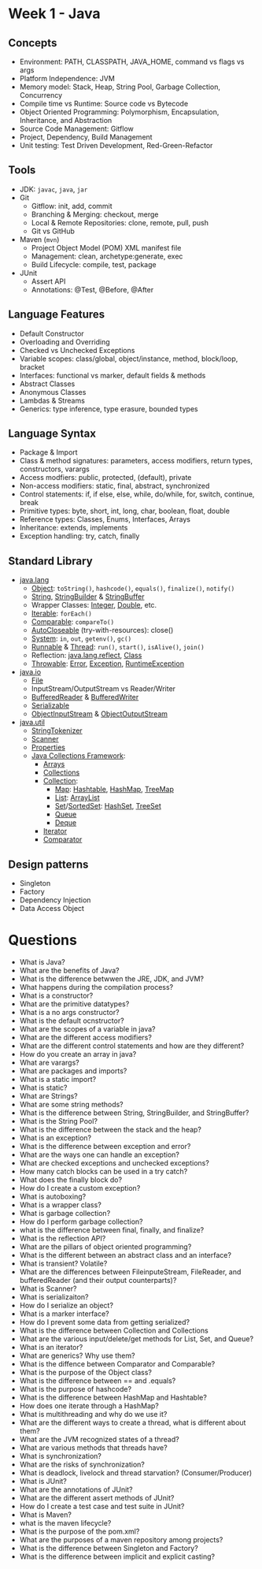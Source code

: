 # Week 1 - Java 
## Concepts
- Environment: PATH, CLASSPATH, JAVA_HOME, command vs flags vs args
- Platform Independence: JVM
- Memory model: Stack, Heap, String Pool, Garbage Collection, Concurrency
- Compile time vs Runtime: Source code vs Bytecode
- Object Oriented Programming: Polymorphism, Encapsulation, Inheritance, and Abstraction
- Source Code Management: Gitflow
- Project, Dependency, Build Management
- Unit testing: Test Driven Development, Red-Green-Refactor

## Tools 
- JDK: `javac`, `java`, `jar`
- Git
  - Gitflow: init, add, commit
  - Branching & Merging: checkout, merge
  - Local & Remote Repositories: clone, remote, pull, push
  - Git vs GitHub
- Maven (`mvn`)
  - Project Object Model (POM) XML manifest file
  - Management: clean, archetype:generate, exec
  - Build Lifecycle: compile, test, package
- JUnit
  - Assert API
  - Annotations: @Test, @Before, @After

## Language Features
- Default Constructor
- Overloading and Overriding
- Checked vs Unchecked Exceptions
- Variable scopes: class/global, object/instance, method, block/loop, bracket
- Interfaces: functional vs marker, default fields & methods
- Abstract Classes
- Anonymous Classes
- Lambdas & Streams
- Generics: type inference, type erasure, bounded types

## Language Syntax
- Package & Import
- Class & method signatures: parameters, access modifiers, return types, constructors, varargs
- Access modfiers: public, protected, (default), private
- Non-access modifiers: static, final, abstract, synchronized
- Control statements: if, if else, else, while, do/while, for, switch, continue, break
- Primitive types: byte, short, int, long, char, boolean, float, double
- Reference types: Classes, Enums, Interfaces, Arrays
- Inheritance: extends, implements
- Exception handling: try, catch, finally

## Standard Library
- [java.lang](https://docs.oracle.com/javase/8/docs/api/java/lang/package-summary.html)
  - [Object](https://docs.oracle.com/javase/8/docs/api/java/lang/Object.html): `toString()`, `hashcode()`, `equals()`, `finalize()`, `notify()`
  - [String](https://docs.oracle.com/javase/8/docs/api/java/lang/String.html), [StringBuilder](https://docs.oracle.com/javase/8/docs/api/java/lang/StringBuilder.html) & [StringBuffer](https://docs.oracle.com/javase/8/docs/api/java/lang/StringBuffer.html)
  - Wrapper Classes: [Integer](https://docs.oracle.com/javase/8/docs/api/java/lang/Integer.html), [Double](https://docs.oracle.com/javase/8/docs/api/java/lang/Double.html), etc.
  - [Iterable](https://docs.oracle.com/javase/8/docs/api/java/lang/Iterable.html): `forEach()`
  - [Comparable](https://docs.oracle.com/javase/8/docs/api/java/lang/Comparable.html): `compareTo()`
  - [AutoCloseable](https://docs.oracle.com/javase/8/docs/api/java/lang/AutoCloseable.html) (try-with-resources): close()
  - [System](https://docs.oracle.com/javase/8/docs/api/java/lang/System.html): `in`, `out`, `getenv()`, `gc()`
  - [Runnable](https://docs.oracle.com/javase/8/docs/api/java/lang/Runnable.html) & [Thread](https://docs.oracle.com/javase/8/docs/api/java/lang/Thread.html): `run()`, `start()`, `isAlive()`, `join()`
  - Reflection: [java.lang.reflect](https://docs.oracle.com/javase/8/docs/api/java/lang/reflect/package-summary.html), [Class](https://docs.oracle.com/javase/8/docs/api/java/lang/Class.html)
  - [Throwable](https://docs.oracle.com/javase/8/docs/api/java/lang/Throwable.html): [Error](https://docs.oracle.com/javase/8/docs/api/java/lang/Error.html), [Exception](https://docs.oracle.com/javase/8/docs/api/java/lang/Exception.html), [RuntimeException](https://docs.oracle.com/javase/8/docs/api/java/lang/RuntimeException.html)
- [java.io](https://docs.oracle.com/javase/8/docs/api/java/io/package-summary.html)
  - [File](https://docs.oracle.com/javase/8/docs/api/java/io/File.html)
  - InputStream/OutputStream vs Reader/Writer
  - [BufferedReader](https://docs.oracle.com/javase/8/docs/api/java/io/BufferedReader.html) & [BufferedWriter](https://docs.oracle.com/javase/8/docs/api/java/io/BufferedWriter.html)
  - [Serializable](https://docs.oracle.com/javase/8/docs/api/java/io/Serializable.html)
  - [ObjectInputStream](https://docs.oracle.com/javase/8/docs/api/java/io/ObjectInputStream.html) & [ObjectOutputStream](https://docs.oracle.com/javase/8/docs/api/java/io/ObjectOutputStream.html)
- [java.util](https://docs.oracle.com/javase/8/docs/api/java/util/package-summary.html)
  - [StringTokenizer](https://docs.oracle.com/javase/8/docs/api/java/util/StringTokenizer.html)
  - [Scanner](https://docs.oracle.com/javase/8/docs/api/java/util/Scanner.html)
  - [Properties](https://docs.oracle.com/javase/8/docs/api/java/util/Properties.html)
  - [Java Collections Framework](https://docs.oracle.com/javase/8/docs/technotes/guides/collections/index.html):
    - [Arrays](https://docs.oracle.com/javase/8/docs/api/java/util/Arrays.html)
    - [Collections](https://docs.oracle.com/javase/8/docs/api/java/util/Collections.html)
    - [Collection](https://docs.oracle.com/javase/8/docs/api/java/util/Collection.html):
      - [Map](https://docs.oracle.com/javase/8/docs/api/java/util/Map.html): [Hashtable](https://docs.oracle.com/javase/8/docs/api/java/util/Hashtable.html), [HashMap](https://docs.oracle.com/javase/8/docs/api/java/util/HashMap.html), [TreeMap](https://docs.oracle.com/javase/8/docs/api/java/util/TreeMap.html)
      - [List](https://docs.oracle.com/javase/8/docs/api/java/util/List.html): [ArrayList](https://docs.oracle.com/javase/8/docs/api/java/util/ArrayList.html)
      - [Set](https://docs.oracle.com/javase/8/docs/api/java/util/Set.html)/[SortedSet](https://docs.oracle.com/javase/8/docs/api/java/util/SortedSet.html): [HashSet](https://docs.oracle.com/javase/8/docs/api/java/util/HashSet.html), [TreeSet](https://docs.oracle.com/javase/8/docs/api/java/util/TreeSet.html)
      - [Queue](https://docs.oracle.com/javase/8/docs/api/java/util/Queue.html)
      - [Deque](https://docs.oracle.com/javase/8/docs/api/java/util/Deque.html)
    - [Iterator](https://docs.oracle.com/javase/8/docs/api/java/util/Iterator.html)
    - [Comparator](https://docs.oracle.com/javase/8/docs/api/java/util/Comparator.html)

## Design patterns
  - Singleton
  - Factory
  - Dependency Injection
  - Data Access Object

# Questions
- What is Java?
- What are the benefits of Java?
- What is the difference betwwen the JRE, JDK, and JVM?
- What happens during the compilation process?
- What is a constructor?
- What are the primitive datatypes?
- What is a no args constructor?
- What is the default ocnstructor?
- What are the scopes of a variable in java?
- What are the different access modifiers?
- What are the different control statements and how are they different?
- How do you create an array in java?
- What are varargs?
- What are packages and imports?
- What is a static import?
- What is static?
- What are Strings?
- What are some string methods?
- What is the difference between String, StringBuilder, and StringBuffer?
- What is the String Pool?
- What is the difference between the stack and the heap?
- What is an exception?
- What is the difference between exception and error?
- What are the ways one can handle an exception?
- What are checked exceptions and unchecked exceptions?
- How many catch blocks can be used in a try catch?
- What does the finally block do?
- How do I create a custom exception?
- What is autoboxing?
- What is a wrapper class?
- What is garbage collection?
- How do I perform garbage collection?
- what is the difference between final, finally, and finalize?
- What is the reflection API?
- What are the pillars of object oriented programming?
- What is the different between an abstract class and an interface?
- What is transient? Volatile?
- What are the differences between FileinputeStream, FileReader, and bufferedReader (and their output counterparts)?
- What is Scanner?
- What is serializaiton?
- How do I serialize an object?
- What is a marker interface?
- How do I prevent some data from getting serialized?
- What is the difference between Collection and Collections
- What are the various input/delete/get methods for List, Set, and Queue?
- What is an iterator?
- What are generics? Why use them?
- What is the diffence between Comparator and Comparable?
- What is the purpose of the Object class?
- What is the difference between  == and .equals?
- What is the purpose of hashcode?
- What is the difference between HashMap and Hashtable?
- How does one iterate through a HashMap?
- What is multithreading and why do we use it?
- What are the different ways to create a thread, what is different about them?
- What are the JVM recognized states of a thread?
- What are various methods that threads have?
- What is synchronization?
- What are the risks of synchronization?
- What is deadlock, livelock and thread starvation? (Consumer/Producer)
- What is JUnit?
- What are the annotations of JUnit?
- What are the different assert methods of JUnit?
- How do I create a test case and test suite in JUnit?
- What is Maven?
- what is the maven lifecycle?
- What is the purpose of the pom.xml?
- What are the purposes of a maven repository among projects?
- What is the difference between Singleton and Factory?
- What is the difference between implicit and explicit casting?